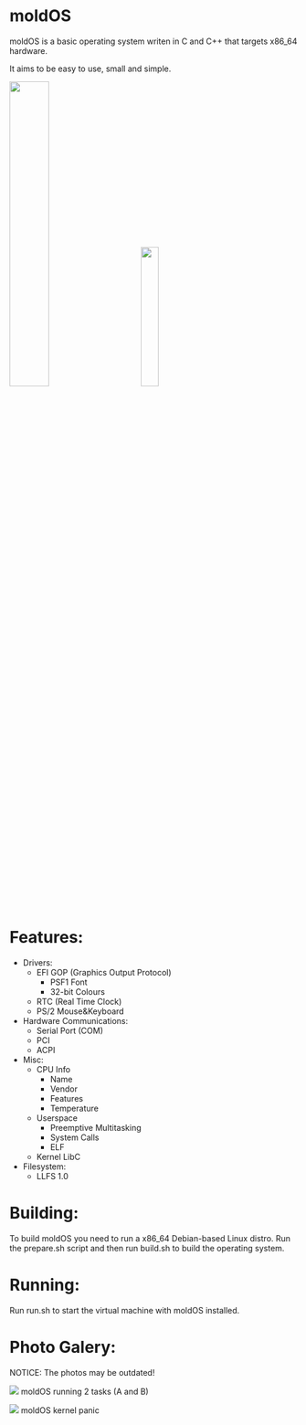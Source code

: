 # moldOS

moldOS is a basic operating system writen in C and C++ that targets x86_64 hardware.

It aims to be easy to use, small and simple.

<p float="left">
<img width="37%" src="https://forthebadge.com/images/badges/works-on-my-machine.svg">
&nbsp;&nbsp;&nbsp;&nbsp;&nbsp;&nbsp;&nbsp;&nbsp;&nbsp;
<img width="25%" src="https://forthebadge.com/images/badges/0-percent-optimized.svg">
</p>

# Features:
 - Drivers:
    - EFI GOP (Graphics Output Protocol)
         - PSF1 Font
         - 32-bit Colours
    - RTC (Real Time Clock) 
    - PS/2 Mouse&Keyboard
 - Hardware Communications:
    - Serial Port (COM)
    - PCI
    - ACPI
 - Misc:
    - CPU Info
         - Name
         - Vendor
         - Features
         - Temperature
    - Userspace
         - Preemptive Multitasking
         - System Calls
         - ELF
    - Kernel LibC
 - Filesystem:
     - LLFS 1.0

# Building:
To build moldOS you need to run a x86_64 Debian-based Linux distro. Run the prepare.sh script and then run build.sh to build the operating system.

# Running:
Run run.sh to start the virtual machine with moldOS installed.

# Photo Galery:
NOTICE: The photos may be outdated!

![](https://i.imgur.com/nE6Pm7g.png)
moldOS running 2 tasks (A and B)

![](https://i.imgur.com/7539MjY.png)
moldOS kernel panic
